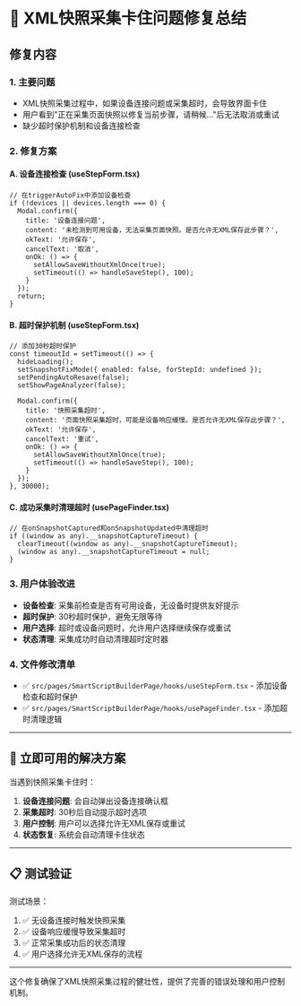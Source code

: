 # 🔧 XML快照采集卡住问题修复总结

## 修复内容

### 1. 主要问题
- XML快照采集过程中，如果设备连接问题或采集超时，会导致界面卡住
- 用户看到"正在采集页面快照以修复当前步骤，请稍候…"后无法取消或重试
- 缺少超时保护机制和设备连接检查

### 2. 修复方案

#### A. 设备连接检查 (useStepForm.tsx)
```tsx
// 在triggerAutoFix中添加设备检查
if (!devices || devices.length === 0) {
  Modal.confirm({
    title: '设备连接问题',
    content: '未检测到可用设备，无法采集页面快照。是否允许无XML保存此步骤？',
    okText: '允许保存',
    cancelText: '取消',
    onOk: () => {
      setAllowSaveWithoutXmlOnce(true);
      setTimeout(() => handleSaveStep(), 100);
    }
  });
  return;
}
```

#### B. 超时保护机制 (useStepForm.tsx)
```tsx
// 添加30秒超时保护
const timeoutId = setTimeout(() => {
  hideLoading();
  setSnapshotFixMode({ enabled: false, forStepId: undefined });
  setPendingAutoResave(false);
  setShowPageAnalyzer(false);
  
  Modal.confirm({
    title: '快照采集超时',
    content: '页面快照采集超时，可能是设备响应缓慢。是否允许无XML保存此步骤？',
    okText: '允许保存',
    cancelText: '重试',
    onOk: () => {
      setAllowSaveWithoutXmlOnce(true);
      setTimeout(() => handleSaveStep(), 100);
    }
  });
}, 30000);
```

#### C. 成功采集时清理超时 (usePageFinder.tsx)
```tsx
// 在onSnapshotCaptured和onSnapshotUpdated中清理超时
if ((window as any).__snapshotCaptureTimeout) {
  clearTimeout((window as any).__snapshotCaptureTimeout);
  (window as any).__snapshotCaptureTimeout = null;
}
```

### 3. 用户体验改进

- **设备检查**: 采集前检查是否有可用设备，无设备时提供友好提示
- **超时保护**: 30秒超时保护，避免无限等待
- **用户选择**: 超时或设备问题时，允许用户选择继续保存或重试
- **状态清理**: 采集成功时自动清理超时定时器

### 4. 文件修改清单

- ✅ `src/pages/SmartScriptBuilderPage/hooks/useStepForm.tsx` - 添加设备检查和超时保护
- ✅ `src/pages/SmartScriptBuilderPage/hooks/usePageFinder.tsx` - 添加超时清理逻辑

---

## 🚀 立即可用的解决方案

当遇到快照采集卡住时：

1. **设备连接问题**: 会自动弹出设备连接确认框
2. **采集超时**: 30秒后自动提示超时选项
3. **用户控制**: 用户可以选择允许无XML保存或重试
4. **状态恢复**: 系统会自动清理卡住状态

---

## 📋 测试验证

测试场景：
1. ✅ 无设备连接时触发快照采集
2. ✅ 设备响应缓慢导致采集超时
3. ✅ 正常采集成功后的状态清理
4. ✅ 用户选择允许无XML保存的流程

---

这个修复确保了XML快照采集过程的健壮性，提供了完善的错误处理和用户控制机制。